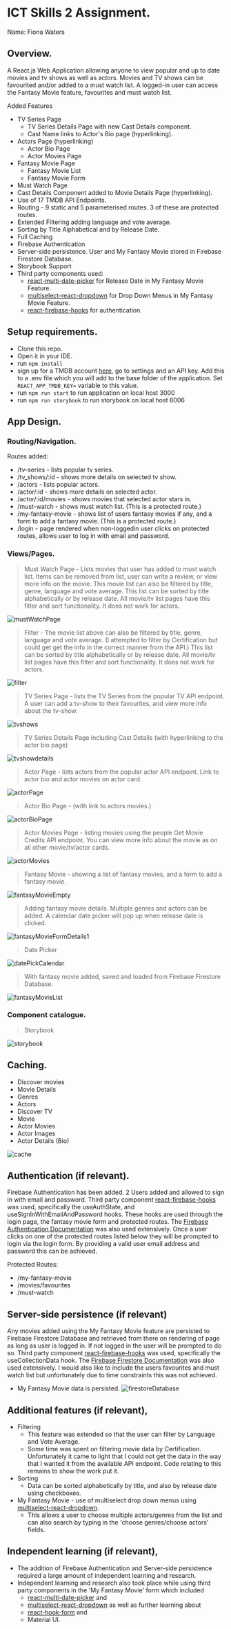 
# ICT Skills 2 Assignment.

Name: Fiona Waters

## Overview.
A React.js Web Application allowing anyone to view popular and up to date movies and tv shows as well as actors. Movies and TV shows can be favourited and/or added to a must watch list. A logged-in user can access the Fantasy Movie feature, favourites and must watch list.

Added Features
+ TV Series Page
    + TV Series Details Page with new Cast Details component.
    + Cast Name links to Actor's Bio page (hyperlinking).
+ Actors Page (hyperlinking)
    + Actor Bio Page
    + Actor Movies Page
+ Fantasy Movie Page
    + Fantasy Movie List
    + Fantasy Movie Form
+ Must Watch Page
+ Cast Details Component added to Movie Details Page (hyperlinking).
+ Use of 17 TMDB API Endpoints.
+ Routing - 9 static and 5 parameterised routes. 3 of these are protected routes.
+ Extended Filtering adding language and vote average.
+ Sorting by Title Alphabetical and by Release Date.
+ Full Caching
+ Firebase Authentication
+ Server-side persistence. User and My Fantasy Movie stored in Firebase Firestore Database.
+ Storybook Support
+ Third party components used: 
    + [react-multi-date-picker](https://www.npmjs.com/package/react-multi-date-picker) for Release Date in My Fantasy Movie Feature.
    + [multiselect-react-dropdown](https://github.com/srigar/multiselect-react-dropdown) for Drop Down Menus in My Fantasy Movie Feature.
    + [react-firebase-hooks](https://github.com/CSFrequency/react-firebase-hooks) for authentication.


## Setup requirements.
+ Clone this repo.
+ Open it in your IDE. 
+ run `npm install` 
+ sign up for a TMDB account [here](https://www.themoviedb.org/signup), go to settings and an API key. Add this to a .env file which you will add to the base folder of the application. Set `REACT_APP_TMDB_KEY=` variable to this value.
+ run `npm run start` to run application on local host 3000
+ run `npm run storybook` to run storybook on local host 6006

## App Design.

### Routing/Navigation.

Routes added:

+ /tv-series - lists popular tv series.
+ /tv_shows/:id - shows more details on selected tv show.
+ /actors - lists popular actors.
+ /actor/:id - shows more details on selected actor.
+ /actor/:id/movies - shows movies that selected actor stars in.
+ /must-watch - shows must watch list. (This is a protected route.)
+ /my-fantasy-movie - shows list of users fantasy movies if any, and a form to add a fantasy movie. (This is a protected route.)
+ /login - page rendered when non-loggedin user clicks on protected routes, allows user to log in with email and password.


### Views/Pages.

> Must Watch Page - Lists movies that user has added to must watch list. Items can be removed from list, user can write a review, or view more info on the movie. This movie list can also be filtered by title, genre, language and vote average. This list can be sorted by title alphabetically or by release date. All movie/tv list pages have this filter and sort functionality. It does not work for actors.

![mustWatchPage](https://user-images.githubusercontent.com/76408967/185810050-8fc4423e-5a97-4739-b506-50eb54c90d14.jpg)

>Filter - The movie list above can also be filtered by title, genre, language and vote average. (I attempted to filter by Certification but could get get the info in the correct manner from the API.) This list can be sorted by title alphabetically or by release date. All movie/tv list pages have this filter and sort functionality. It does not work for actors.

![filter](https://user-images.githubusercontent.com/76408967/185810114-f007f297-77cb-465f-b86d-695d8423af9b.jpg)

>TV Series Page - lists the TV Series from the popular TV API endpoint. A user can add a tv-show to their favourites, and view more info about the tv-show.
>
![tvshows](https://user-images.githubusercontent.com/76408967/185810238-ad56eebe-6ed2-4565-bd17-eb26992b61a3.jpg)

> TV Series Details Page including Cast Details (with hyperlinking to the actor bio page)
> 
![tvshowdetails](https://user-images.githubusercontent.com/76408967/185810352-96584487-2ad8-4de1-9c1d-3c221b6f3e44.jpg)

> Actor Page - lists actors from the popular actor API endpoint. Link to actor bio and actor movies on actor card.
> 
![actorPage](https://user-images.githubusercontent.com/76408967/185810421-6f6440fc-709e-478e-b45f-5eac1d5f9663.jpg)

> Actor Bio Page - (with link to actors movies.)
> 
![actorBioPage](https://user-images.githubusercontent.com/76408967/185810455-ff9340c6-9dc8-4bf3-a281-041557af3aea.jpg)

> Actor Movies Page -  listing movies using the people Get Movie Credits API endpoint. You can view more info about the movie as on all other movie/tv/actor cards.
> 
![actorMovies](https://user-images.githubusercontent.com/76408967/185810526-7420f97f-3684-477a-ad6c-d95815cf4ad2.jpg)

> Fantasy Movie - showing a list of fantasy movies, and a form to add a fantasy movie. 
> 
![fantasyMovieEmpty](https://user-images.githubusercontent.com/76408967/185810668-e2644597-61c0-4b34-8da8-6df86eba1eaf.jpg)

> Adding fantasy movie details. Multiple genres and actors can be added. A calendar date picker will pop up when release date is clicked. 
>
![fantasyMovieFormDetails1](https://user-images.githubusercontent.com/76408967/185810763-323bc724-71d0-4829-a801-8252ce5bba07.jpg)

> Date Picker
> 
![datePickCalendar](https://user-images.githubusercontent.com/76408967/185810884-5aa768fc-8c34-46fd-81f8-39550a6e948c.jpg)

> With fantasy movie added, saved and loaded from Firebase Firestore Database.
> 
![fantasyMovieList](https://user-images.githubusercontent.com/76408967/185811063-fe91fa4e-8601-4d28-9cf3-b14efa956b8f.jpg)


### Component catalogue.
>Storybook

![storybook](https://user-images.githubusercontent.com/76408967/185811160-eed18a32-7991-4300-ad22-9a7cb4b8c9f9.jpg)

## Caching.

+ Discover movies
+ Movie Details
+ Genres
+ Actors
+ Discover TV
+ Movie
+ Actor Movies
+ Actor Images
+ Actor Details (Bio)


![cache](https://user-images.githubusercontent.com/76408967/185811311-3a58161c-a973-4a83-aee5-a5efc8a64f20.jpg)

## Authentication (if relevant).

Firebase Authentication has been added.  2 Users added and allowed to sign in with email and password. Third party component [react-firebase-hooks](https://github.com/CSFrequency/react-firebase-hooks) was used, specifically the useAuthState, and useSignInWithEmailAndPassword hooks. These hooks are used through the login page, the fantasy movie form and protected routes. The [Firebase Authentication Documentation](https://firebase.google.com/docs/auth/web/start?hl=en&authuser=0) was also used extensively.
Once a user clicks on one of the protected routes listed below they will be prompted to login via the login form. By providing a valid user email address and password this can be achieved.

Protected Routes:
+ /my-fantasy-movie
+ /movies/favourites
+ /must-watch

## Server-side persistence (if relevant)
Any movies added using the My Fantasy Movie feature are persisted to Firebase Firestore Database and retrieved from there on rendering of page as long as user is logged in. If not logged in the user will be prompted to do so. Third party component [react-firebase-hooks](https://github.com/CSFrequency/react-firebase-hooks) was used, specifically the useCollectionData hook. The [Firebase Firestore Documentation](https://firebase.google.com/docs/firestore/query-data/get-data?authuser=0#web-version-9_6) was also used extensively.
I would also like to include the users favourites and must watch list but unfortunately due to time constraints this was not achieved.

+ My Fantasy Movie data is persisted.
![firestoreDatabase](https://user-images.githubusercontent.com/76408967/185812047-77749fbf-47f7-423f-a280-0da00791bacb.jpg)

## Additional features (if relevant),
+ Filtering
    + This feature was extended so that the user can filter by Language and Vote Average.
    + Some time was spent on filtering movie data by Certification. Unfortunately it came to light that I could not get the data in the way that I wanted it from the available API endpoint. Code relating to this remains to show the work put it.  
+ Sorting
    + Data can be sorted alphabetically by title, and also by release date using checkboxes.
+ My Fantasy Movie - use of multiselect drop down menus using [multiselect-react-dropdown](https://github.com/srigar/multiselect-react-dropdown). 
    + This allows a user to choose multiple actors/genres from the list and can also search by typing in the 'choose genres/choose actors' fields. 


## Independent learning (if relevant),
+ The addition of Firebase Authentication and Server-side persistence required a large amount of independent learning and research.
+ Independent learning and research also took place while using third party components in the 'My Fantasy Movie' form which included 
    +  [react-multi-date-picker](https://www.npmjs.com/package/react-multi-date-picker) and 
    +  [multiselect-react-dropdown](https://github.com/srigar/multiselect-react-dropdown) as well as further learning about 
    +  [react-hook-form](https://www.npmjs.com/package/react-hook-form) and 
    +  Material UI.



